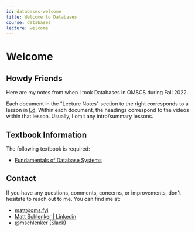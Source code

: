 ```yaml
---
id: databases-welcome
title: Welcome to Databases
course: databases
lecture: welcome
---
```


# Welcome

## Howdy Friends

Here are my notes from when I took Databases in OMSCS during Fall 2022.

Each document in the "Lecture Notes" section to the right corresponds to a lesson in [Ed](https://edstem.org/us/courses/24620/lessons/). Within each document, the headings correspond to the videos within that lesson. Usually, I omit any intro/summary lessons.

## Textbook Information

The following textbook is required:

- [Fundamentals of Database Systems](https://amzn.to/3QUxZYC)

## Contact

If you have any questions, comments, concerns, or improvements, don't hesitate to reach out to me. You can find me at:

- [matt@oms.fyi](mailto:matt@oms.fyi)
- [Matt Schlenker \| Linkedin](https://www.linkedin.com/in/matthew-schlenker/)
- @mschlenker \(Slack\)
